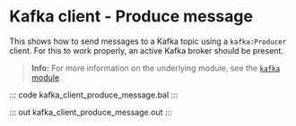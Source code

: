 # Kafka client - Produce message

This shows how to send messages to a Kafka topic using a `kafka:Producer` client. For this to work properly, an active Kafka broker should be present.

>**Info:** For more information on the underlying module, see the [`kafka` module](https://lib.ballerina.io/ballerinax/kafka/latest).

::: code kafka_client_produce_message.bal :::

::: out kafka_client_produce_message.out :::
